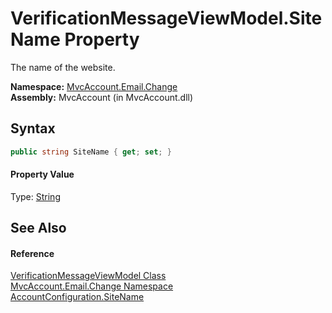 VerificationMessageViewModel.SiteName Property
==============================================
The name of the website.

**Namespace:** [MvcAccount.Email.Change][1]  
**Assembly:** MvcAccount (in MvcAccount.dll)

Syntax
------

```csharp
public string SiteName { get; set; }
```

#### Property Value
Type: [String][2]

See Also
--------

#### Reference
[VerificationMessageViewModel Class][3]  
[MvcAccount.Email.Change Namespace][1]  
[AccountConfiguration.SiteName][4]  

[1]: ../README.md
[2]: http://msdn.microsoft.com/en-us/library/s1wwdcbf
[3]: README.md
[4]: ../../MvcAccount/AccountConfiguration/SiteName.md